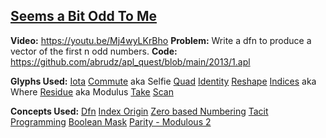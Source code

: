 ## [Seems a Bit Odd To Me](https://problems.tryapl.org/psets/2013.html?goto=P1_Seems_a_Bit_Odd_To_Me)

**Video:** https://youtu.be/Mj4wyLKrBho
**Problem:** Write a dfn to produce a vector of the first n odd numbers.
**Code:** https://github.com/abrudz/apl_quest/blob/main/2013/1.apl

**Glyphs Used:**
[Iota](https://aplwiki.com/wiki/Index_Generator)
[Commute](https://aplwiki.com/wiki/Commute) aka Selfie
[Quad](https://aplwiki.com/wiki/Quad_name)
[Identity](https://aplwiki.com/wiki/Identity)
[Reshape](https://aplwiki.com/wiki/Reshape)
[Indices](https://aplwiki.com/wiki/Indices) aka Where
[Residue](https://aplwiki.com/wiki/Residue) aka Modulus 
[Take](https://aplwiki.com/wiki/Take)
[Scan](https://aplwiki.com/wiki/Scan)

**Concepts Used:**
[Dfn](https://aplwiki.com/wiki/Dfn)
[Index Origin](https://aplwiki.com/wiki/Index_origin)
[Zero based Numbering](https://en.wikipedia.org/wiki/Zero-based_numbering)
[Tacit Programming](https://aplwiki.com/wiki/Tacit_programming)
[Boolean Mask](https://aplwiki.com/wiki/Boolean)
[Parity - Modulous 2](https://xpqz.github.io/cultivations/Functions2.html#magnitude-residue)




